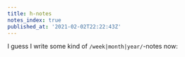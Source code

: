 ```yaml
---
title: h-notes
notes_index: true
published_at: '2021-02-02T22:22:43Z'
---
```

I guess I write some kind of `/week|month|year/`-notes now:
